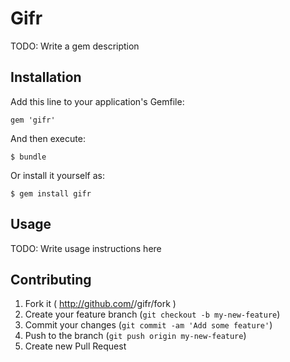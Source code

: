 # Gifr

TODO: Write a gem description

## Installation

Add this line to your application's Gemfile:

    gem 'gifr'

And then execute:

    $ bundle

Or install it yourself as:

    $ gem install gifr

## Usage

TODO: Write usage instructions here

## Contributing

1. Fork it ( http://github.com/<my-github-username>/gifr/fork )
2. Create your feature branch (`git checkout -b my-new-feature`)
3. Commit your changes (`git commit -am 'Add some feature'`)
4. Push to the branch (`git push origin my-new-feature`)
5. Create new Pull Request
